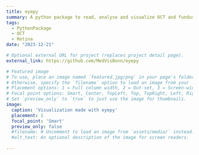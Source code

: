 ```yaml
---
title: eyepy
summary: A python package to read, analyse and visualize OCT and fundus data from various sources.
tags:
  - PythonPackage
  - OCT
  - Retina
date: "2023-12-21"

# Optional external URL for project (replaces project detail page).
external_link: https://github.com/MedVisBonn/eyepy

# Featured image
# To use, place an image named `featured.jpg/png` in your page's folder.
# Otherwise, specify the `filename` option to load an image from your `assets/media/` folder.
# Placement options: 1 = Full column width, 2 = Out-set, 3 = Screen-width
# Focal point options: Smart, Center, TopLeft, Top, TopRight, Left, Right, BottomLeft, Bottom, BottomRight
# Set `preview_only` to `true` to just use the image for thumbnails.
image:
  caption: 'Visualization made with eyepy'
  placement: 1
  focal_point: 'Smart'
  preview_only: false
  #filename: # Uncomment to load an image from `assets/media/` instead.
  #alt_text: An optional description of the image for screen readers.
  
---
```

